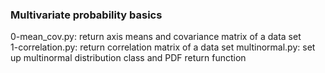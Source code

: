 ### Multivariate probability basics
0-mean_cov.py: return axis means and covariance matrix of a data set  
1-correlation.py: return correlation matrix of a data set
multinormal.py: set up multinormal distribution class and PDF return function

